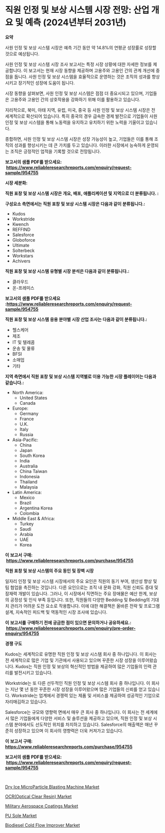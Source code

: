 <p><h1>직원 인정 및 보상 시스템 시장 전망: 산업 개요 및 예측 (2024년부터 2031년)</h1></p><p><strong>요약</strong></p>
<p><p>사원 인정 및 보상 시스템 시장은 예측 기간 동안 약 14.8%의 연평균 성장률로 성장할 것으로 예상됩니다.</p><p>사원 인정 및 보상 시스템 시장 조사 보고서는 특정 시장 상황에 대한 자세한 정보를 제공합니다. 이 보고서는 현재 시장 동향을 제공하며 고용주와 고용인 간의 관계 개선에 중점을 둡니다. 사원 인정 및 보상 시스템을 효율적으로 운영하는 것은 조직의 성과를 향상시키고 장기적인 성장에 도움이 됩니다.</p><p>시장 동향을 살펴보면, 사원 인정 및 보상 시스템은 점점 더 중요시되고 있으며, 기업들은 고용주와 고용인 간의 상호작용을 강화하기 위해 이를 활용하고 있습니다.</p><p>지리적으로, 북미, 아태 지역, 유럽, 미국, 중국 등 사원 인정 및 보상 시스템 시장은 전 세계적으로 확산되어 있습니다. 특히 중국의 경우 급속한 경제 발전으로 기업들이 사원 인정 및 보상 시스템을 통해 노동력을 유지하고 유치하기 위한 노력을 기울이고 있습니다.</p><p>종합하면, 사원 인정 및 보상 시스템 시장은 성장 가능성이 높고, 기업들은 이를 통해 조직의 성과를 향상시키는 데 큰 가치를 두고 있습니다. 이러한 시장에서 능숙하게 운영되는 조직은 긍정적인 업적을 기록할 것으로 전망됩니다.</p></p>
<p><strong>보고서의 샘플 PDF를 받으세요: &nbsp;<a href="https://www.reliableresearchreports.com/enquiry/request-sample/954755">https://www.reliableresearchreports.com/enquiry/request-sample/954755</a></strong></p>
<p><strong>시장 세분화:</strong></p>
<p><strong> 직원 표창 및 보상 시스템 시장은 개요, 배포, 애플리케이션 및 지역으로 더 분류됩니다. :</strong></p>
<p><strong>구성요소 측면에서는 직원 표창 및 보상 시스템 시장은 다음과 같이 분류됩니다.:</strong></p>
<p><ul><li>Kudos</li><li>Workstride</li><li>Kwench</li><li>REFFIND</li><li>Salesforce</li><li>Globoforce</li><li>Ultimate</li><li>Solterbeck</li><li>Workstars</li><li>Achivers</li></ul></p>
<p><strong> 직원 표창 및 보상 시스템 유형별 시장 분석은 다음과 같이 분류됩니다.:</strong></p>
<p><ul><li>클라우드</li><li>온-프레미스</li></ul></p>
<p><strong>보고서의 샘플 PDF를 받으세요 :<a href="https://www.reliableresearchreports.com/enquiry/request-sample/954755">https://www.reliableresearchreports.com/enquiry/request-sample/954755</a></strong></p>
<p><strong> 직원 표창 및 보상 시스템 응용 분야별 시장 산업 조사는 다음과 같이 분류됩니다.:</strong></p>
<p><ul><li>헬스케어</li><li>제조</li><li>IT 및 텔레콤</li><li>운송 및 물류</li><li>BFSI</li><li>소매업</li><li>기타</li></ul></p>
<p><strong>지역 측면에서 직원 표창 및 보상 시스템 지역별로 이용 가능한 시장 플레이어는 다음과 같습니다.:</strong></p>
<p><ul>
    <li>
        North America:
        <ul>
            <li>United States</li>
            <li>Canada</li>
        </ul>
    </li>
    <li>
        Europe:
        <ul>
            <li>Germany</li>
            <li>France</li>
            <li>U.K.</li>
            <li>Italy</li>
            <li>Russia</li>
        </ul>
    </li>
    <li>
        Asia-Pacific:
        <ul>
            <li>China</li>
            <li>Japan</li>
            <li>South Korea</li>
            <li>India</li>
            <li>Australia</li>
            <li>China Taiwan</li>
            <li>Indonesia</li>
            <li>Thailand</li>
            <li>Malaysia</li>
        </ul>
    </li>
    <li>
        Latin America:
        <ul>
            <li>Mexico</li>
            <li>Brazil</li>
            <li>Argentina Korea</li>
            <li>Colombia</li>
        </ul>
    </li>
    <li>
        Middle East & Africa:
        <ul>
            <li>Turkey</li>
            <li>Saudi</li>
            <li>Arabia</li>
            <li>UAE</li>
            <li>Korea</li>
        </ul>
    </li>
    </ul></p>
<p><strong>이 보고서 구매: &nbsp;<a href="https://www.reliableresearchreports.com/purchase/954755">https://www.reliableresearchreports.com/purchase/954755</a></strong></p>
<p><strong>직원 표창 및 보상 시스템의 주요 동인 및 장벽 시장</strong></p>
<p><p>일자리 인정 및 보상 시스템 시장에서의 주요 요인은 직원의 동기 부여, 생산성 향상 및 팀 협업을 촉진하는 것입니다. 다른 요인으로는 조직 내 문화 강화, 직원 신뢰도 증대 및 잠재력 개발이 있습니다. 그러나, 이 시장에서 직면하는 주요 장애물은 예산 한계, 보상의 공정성 및 인식 부족 등입니다. 또한, 직원들의 다양한 Bedding 및 Bedding의 기대치 관리가 어려운 도전 요소로 작용합니다. 이에 대한 해결책은 올바른 전략 및 프로그램 설계, 지속적인 피드백 및 역동적인 시장 조사에 있습니다.</p></p>
<p><strong>이 보고서를 구매하기 전에 궁금한 점이 있으면 문의하거나 공유하세요.: &nbsp;<a href="https://www.reliableresearchreports.com/enquiry/pre-order-enquiry/954755">https://www.reliableresearchreports.com/enquiry/pre-order-enquiry/954755</a></strong></p>
<p><strong>경쟁 구도</strong></p>
<p><p>Kudos는 세계적으로 유명한 직원 인정 및 보상 시스템 회사 중 하나입니다. 이 회사는 전 세계적으로 많은 기업 및 기관에서 사용되고 있으며 꾸준한 시장 성장을 이루어왔습니다. Kudos는 직원 인정 및 보상의 혁신적인 방법을 제공하여 많은 기업들의 인력 관리를 발전시키고 있습니다.</p><p>Workstride는 또 다른 선두적인 직원 인정 및 보상 시스템 회사 중 하나입니다. 이 회사는 지난 몇 년 동안 꾸준한 시장 성장을 이루어왔으며 많은 기업들의 신뢰를 얻고 있습니다. Workstride는 업계에서 경쟁력 있는 제품 및 서비스를 제공하여 성공적인 기업으로 자리매김하고 있습니다.</p><p>Salesforce는 규모와 영향력 면에서 매우 큰 회사 중 하나입니다. 이 회사는 전 세계에서 많은 기업들에게 다양한 서비스 및 솔루션을 제공하고 있으며, 직원 인정 및 보상 시스템 분야에서도 선도적인 위치를 차지하고 있습니다. Salesforce의 매출액은 매년 꾸준히 성장하고 있으며 이 회사의 영향력은 더욱 커져가고 있습니다.</p></p>
<p><strong>이 보고서 구매: &nbsp; <a href="https://www.reliableresearchreports.com/purchase/954755">https://www.reliableresearchreports.com/purchase/954755</a></strong></p>
<p><strong>보고서의 샘플 PDF를 받으세요: &nbsp;<a href="https://www.reliableresearchreports.com/enquiry/request-sample/954755">https://www.reliableresearchreports.com/enquiry/request-sample/954755</a></strong><strong></strong></p>
<p>&nbsp;</p>
<p><p><a href="https://rainy-horn-d69.notion.site/Dry-Ice-MicroParticle-Blasting-Machine-Market-Analysis-Examines-its-Scope-on-Growth-Opportunities-a-3537af9405f041ed8c57aefb9161f0ca">Dry Ice MicroParticle Blasting Machine Market</a></p><p><a href="https://issuu.com/reportprime-2/docs/ocroptical-clear-resin-market-size-2030.pptx">OCR(Optical Clear Resin) Market</a></p><p><a href="https://view.publitas.com/reportprime-1/military-aerospace-coatings-market-size-evaluating-its-market-trends-growth-and-projections-2024-2031/">Military Aerospace Coatings Market</a></p><p><a href="https://view.publitas.com/reportprime-1/pu-sole-market-provides-detailed-segmentation-of-this-market-based-on-type-application-and-region-and-forecast-for-the-period-from-2024-2031/">PU Sole Market</a></p><p><a href="https://github.com/gulaimolin/Market-Research-Report-List-3/blob/main/biodiesel-cold-flow-improver-market.md">Biodiesel Cold Flow Improver Market</a></p></p>